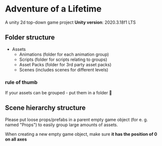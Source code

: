 # Adventure of a Lifetime
A unity 2d top-down game project
**Unity version**: 2020.3.18f1 LTS

## Folder structure

- Assets
	- Animations (folder for each animation group)
	- Scripts (folder for scripts relating to groups)
	- Asset Packs (folder for 3rd party asset packs)
	- Scenes (includes scenes for different levels)

### rule of thumb
If your assets can be grouped - put them in a folder :cowboy_hat_face:

## Scene hierarchy structure
Please put loose props/prefabs in a parent empty game object (for e. g. named "Props") to easily group large amounts of assets.

When creating a new empty game object, make sure **it has the position of 0 on all axes**
